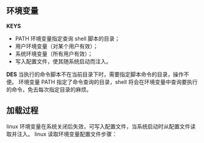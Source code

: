 ## 环境变量
**KEYS**
- PATH 环境变量指定查询 shell 脚本的目录；
- 用户环境变量（对某个用户有效）；
- 系统环境变量（所有用户有效）；
- 写入配置文件，使其随系统启动而注入。

**DES**
当执行的命令脚本不在当前目录下时，需要指定脚本命令的目录，操作不便。
环境变量 PATH 指定了命令查询的目录，shell 将会在环境变量中查询要执行的命令，免去每次指定目录的麻烦。

## 加载过程
linux 环境变量在系统关闭后失效，可写入配置文件，当系统启动时从配置文件读取并注入。
linux 读取环境变量配置文件步骤：
